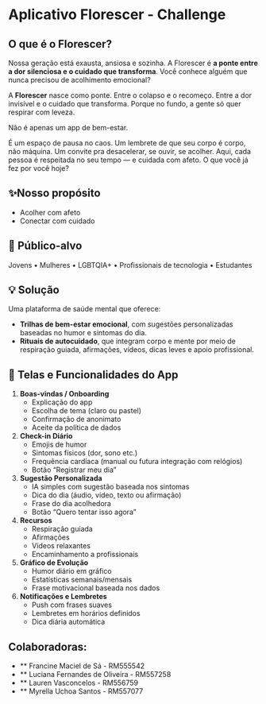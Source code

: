 # Aplicativo Florescer - Challenge

## **O que é o Florescer?**

Nossa geração está exausta, ansiosa e sozinha. A Florescer é **a ponte entre a dor silenciosa e o cuidado que transforma**. Você conhece alguém que nunca precisou de acolhimento emocional?

A **Florescer** nasce como ponte. Entre o colapso e o recomeço. Entre a dor invisível e o cuidado que transforma. Porque no fundo, a gente só quer respirar com leveza.

Não é apenas um app de bem-estar.

É um espaço de pausa no caos. Um lembrete de que seu corpo é corpo, não máquina. Um convite pra desacelerar, se ouvir, se acolher. Aqui, cada pessoa é respeitada no seu tempo — e cuidada com afeto. O que você já fez por você hoje?

## **✨Nosso propósito**

- Acolher com afeto
- Conectar com cuidado

## 🫶 **Público-alvo**

Jovens • Mulheres • LGBTQIA+ • Profissionais de tecnologia • Estudantes

## **💡 Solução**

Uma plataforma de saúde mental que oferece:

- **Trilhas de bem-estar emocional**, com sugestões personalizadas baseadas no humor e sintomas do dia.
- **Rituais de autocuidado**, que integram corpo e mente por meio de respiração guiada, afirmações, vídeos, dicas leves e apoio profissional.

## 🌸 **Telas e Funcionalidades do App**

1. **Boas-vindas / Onboarding**
    - Explicação do app
    - Escolha de tema (claro ou pastel)
    - Confirmação de anonimato
    - Aceite da política de dados
2. **Check-in Diário**
    - Emojis de humor
    - Sintomas físicos (dor, sono etc.)
    - Frequência cardíaca (manual ou futura integração com relógios)
    - Botão “Registrar meu dia”
3. **Sugestão Personalizada**
    - IA simples com sugestão baseada nos sintomas
    - Dica do dia (áudio, vídeo, texto ou afirmação)
    - Frase do dia acolhedora
    - Botão “Quero tentar isso agora”
4. **Recursos**
    - Respiração guiada
    - Afirmações
    - Vídeos relaxantes
    - Encaminhamento a profissionais
5. **Gráfico de Evolução**
    - Humor diário em gráfico
    - Estatísticas semanais/mensais
    - Frase motivacional baseada nos dados
6. **Notificações e Lembretes**
    - Push com frases suaves
    - Lembretes em horários definidos
    - Dica diária automática

## **Colaboradoras:**

- **  Francine Maciel de Sá - RM555542
- **  Luciana Fernandes de Oliveira - RM557258
- **  Lauren Vasconcelos - RM556759
- **  Myrella Uchoa Santos - RM557077